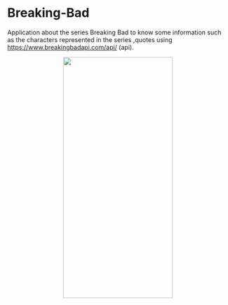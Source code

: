 # Breaking-Bad
Application about the series Breaking Bad to know some information such as the characters represented in the series ,quotes using https://www.breakingbadapi.com/api/ (api).
<br/>
<div align="center">
  <img src="https://github.com/karamalmlahe/gifs/blob/main/ezgif.com-gif-maker%20(2).gif" data-canonical-src="https://github.com/karamalmlahe/gifs/blob/main/ezgif.com-gif-maker%20(2).gif" width="250" height="550" />
  </div>

